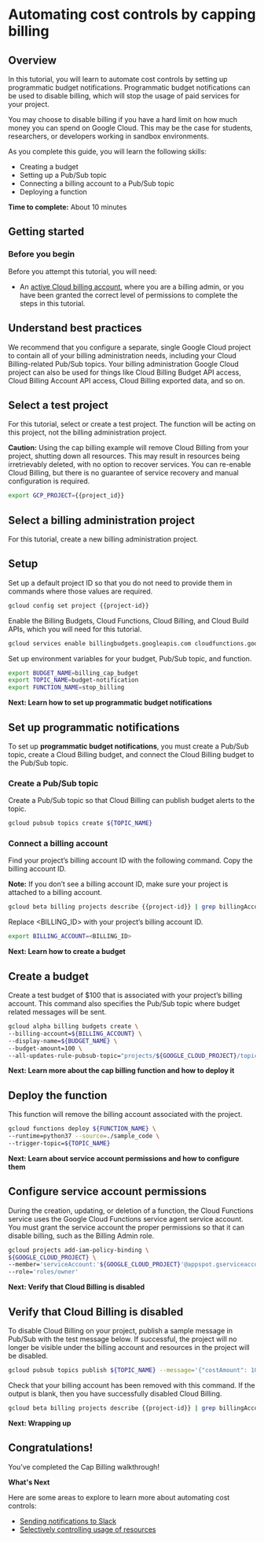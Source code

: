 # Automating cost controls by capping billing

## Overview

In this tutorial, you will learn to automate cost controls by setting up programmatic budget notifications. 
Programmatic budget notifications can be used to disable billing, which will stop the usage of paid services for your project. 

You may choose to disable billing if you have a hard limit on how much money you can spend on Google Cloud. 
This may be the case for students, researchers, or developers working in sandbox environments.

As you complete this guide, you will learn the following skills: 
+ Creating a budget
+ Setting up a Pub/Sub topic
+ Connecting a billing account to a Pub/Sub topic
+ Deploying a function

**Time to complete:** About 10 minutes

## Getting started 

### Before you begin

Before you attempt this tutorial, you will need:
+ An [active Cloud billing account](https://cloud.google.com/billing/docs/how-to/manage-billing-account#create_a_new_billing_account), where you are a billing admin, or you have been granted the correct level of permissions to complete the steps in this tutorial.

## Understand best practices
We recommend that you configure a separate, single Google Cloud project to contain all of your billing administration needs, including your Cloud Billing-related Pub/Sub topics. Your billing administration Google Cloud project can also be used for things like Cloud Billing Budget API access, Cloud Billing Account API access, Cloud Billing exported data, and so on.

## Select a test project 
For this tutorial, select or create a test project. The function will be acting on this project, not the billing administration project.  

**Caution:** Using the cap billing example will remove Cloud Billing from your project, shutting down all resources. This may result in resources being irretrievably deleted, with no option to recover services. You can re-enable Cloud Billing, but there is no guarantee of service recovery and manual configuration is required.

<walkthrough-project-setup></walkthrough-project-setup> 

```sh
export GCP_PROJECT={{project_id}}
```

## Select a billing administration project
 
For this tutorial, create a new billing administration project.

<walkthrough-project-setup></walkthrough-project-setup> 

## Setup

Set up a default project ID so that you do not need to provide them in commands where those values are required. 

```sh   
gcloud config set project {{project-id}}  
```

Enable the Billing Budgets, Cloud Functions, Cloud Billing, and Cloud Build APIs, which you will need for this tutorial. 
```sh
gcloud services enable billingbudgets.googleapis.com cloudfunctions.googleapis.com cloudbilling.googleapis.com cloudbuild.googleapis.com
```

Set up environment variables for your budget, Pub/Sub topic, and function.
```sh
export BUDGET_NAME=billing_cap_budget
export TOPIC_NAME=budget-notification
export FUNCTION_NAME=stop_billing
``` 

**Next: Learn how to set up programmatic budget notifications**

## Set up programmatic notifications
To set up **programmatic budget notifications**, you must create a Pub/Sub topic, create a Cloud Billing budget, and connect the Cloud Billing budget to the Pub/Sub topic. 

### Create a Pub/Sub topic
Create a Pub/Sub topic so that Cloud Billing can publish budget alerts to the topic. 
```sh
gcloud pubsub topics create ${TOPIC_NAME}
```

### Connect a billing account

Find your project’s billing account ID with the following command. Copy the billing account ID. 

**Note:** If you don’t see a billing account ID, make sure your project is attached to a billing account.
```sh
gcloud beta billing projects describe {{project-id}} | grep billingAccountName
```

Replace <BILLING_ID> with your project’s billing account ID. 
```sh
export BILLING_ACCOUNT=<BILLING_ID>
```
**Next: Learn how to create a budget**

## Create a budget

Create a test budget of $100 that is associated with your project’s billing account. This command also specifies the Pub/Sub topic where budget related messages will be sent. 
```sh
gcloud alpha billing budgets create \
--billing-account=${BILLING_ACCOUNT} \
--display-name=${BUDGET_NAME} \
--budget-amount=100 \
--all-updates-rule-pubsub-topic="projects/${GOOGLE_CLOUD_PROJECT}/topics/${TOPIC_NAME}"
```

**Next: Learn more about the cap billing function and how to deploy it**

## Deploy the function

This function will remove the billing account associated with the project. 
```sh
gcloud functions deploy ${FUNCTION_NAME} \
--runtime=python37 --source=./sample_code \
--trigger-topic=${TOPIC_NAME}
```
**Next: Learn about service account permissions and how to configure them**

## Configure service account permissions

During the creation, updating, or deletion of a function, the Cloud Functions service uses the Google Cloud Functions service agent service account. You must grant the service account the proper permissions so that it can disable billing, such as the Billing Admin role. 

```sh
gcloud projects add-iam-policy-binding \
${GOOGLE_CLOUD_PROJECT} \
--member='serviceAccount:'${GOOGLE_CLOUD_PROJECT}'@appspot.gserviceaccount.com' \
--role='roles/owner'
```
**Next: Verify that Cloud Billing is disabled**

## Verify that Cloud Billing is disabled

To disable Cloud Billing on your project, publish a sample message in Pub/Sub with the test message below. If successful, the project will no longer be visible under the billing account and resources in the project will be disabled. 

```sh
gcloud pubsub topics publish ${TOPIC_NAME} --message='{"costAmount": 100.01,"budgetAmount": 100.00}'
```

Check that your billing account has been removed with this command. If the output is blank, then you have successfully disabled Cloud Billing. 
```sh
gcloud beta billing projects describe {{project-id}} | grep billingAccountName
```

**Next: Wrapping up** 

## Congratulations!

<walkthrough-conclusion-trophy></walkthrough-conclusion-trophy>

You’ve completed the Cap Billing walkthrough! 

**What's Next** 

Here are some areas to explore to learn more about automating cost controls:
+ [Sending notifications to Slack](https://cloud.google.com/billing/docs/how-to/notify#send_notifications_to_slack)
+ [Selectively controlling usage of resources](https://cloud.google.com/billing/docs/how-to/notify#selectively_control_usage)